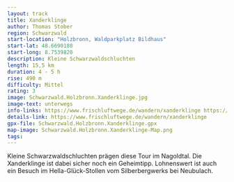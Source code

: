 ```yaml
---
layout: track
title: Xanderklinge
author: Thomas Stober
region: Schwarzwald
start-location: "Holzbronn, Waldparkplatz Bildhaus"
start-lat: 48.6690180
start-long: 8.7539820
description: Kleine Schwarzwaldschluchten
length: 15,5 km
duration: 4 - 5 h
rise: 490 m
difficulty: Mittel
rating: 3
image: Schwarzwald.Holzbronn.Xanderklinge.jpg
image-text: unterwegs
info-links: https://www.frischluftwege.de/wandern/xanderklinge https://www.inslichtruecken.de
details-link: https://www.frischluftwege.de/wandern/xanderklinge
gpx-file: Schwarzwald.Holzbronn.Xanderklinge.gpx
map-image: Schwarzwald.Holzbronn.Xanderklinge-Map.png
tags: 
---
```




Kleine Schwarzwaldschluchten prägen diese Tour im Nagoldtal. Die Xanderklinge ist dabei sicher noch ein Geheimtipp. Lohnenswert ist auch ein Besuch im Hella-Glück-Stollen vom Silberbergwerks bei Neubulach.




